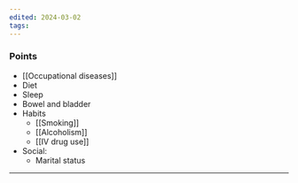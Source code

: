 ```yaml
---
edited: 2024-03-02
tags:
---
```

### Points
- [[Occupational diseases]]
- Diet
- Sleep
- Bowel and bladder
- Habits
	- [[Smoking]]
	- [[Alcoholism]]
	- [[IV drug use]]
- Social: 
	- Marital status

---
